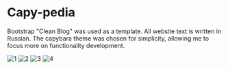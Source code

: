 # Capy-pedia
Bootstrap "Clean Blog" was used as a template. All website text is written in Russian. The capybara theme was chosen for simplicity, allowing me to focus more on functionality development.


![1](https://github.com/user-attachments/assets/47af0323-cd4a-4b30-8f4a-a8a60b947131)
![2](https://github.com/user-attachments/assets/7f702084-c537-42c3-bc1e-1108ba274a4d)
![3](https://github.com/user-attachments/assets/ba16f464-2648-4c9e-8fa2-79803cf92fe4)
![4](https://github.com/user-attachments/assets/c4fb8004-bb25-4dab-b547-fcc4772e518f)
